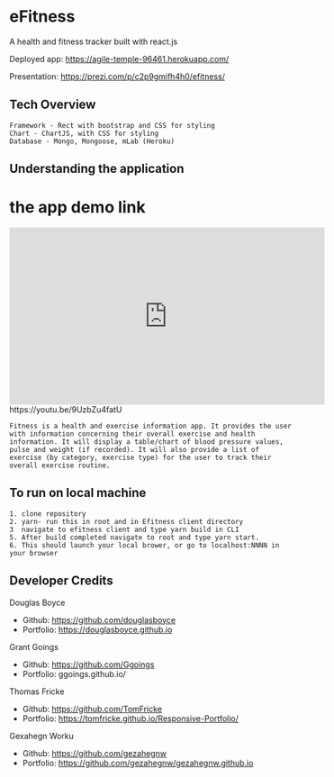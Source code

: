 # eFitness

A health and fitness tracker built with react.js

Deployed app: https://agile-temple-96461.herokuapp.com/

Presentation: https://prezi.com/p/c2p9gmifh4h0/efitness/

## Tech Overview

    Framework - Rect with bootstrap and CSS for styling
    Chart - ChartJS, with CSS for styling
    Database - Mongo, Mongoose, mLab (Heroku)

## Understanding the application

# the app demo link
<iframe width="560" height="315" src="https://www.youtube.com/embed/9UzbZu4fatU" frameborder="0" allow="accelerometer; autoplay; encrypted-media; gyroscope; picture-in-picture" allowfullscreen></iframe>
<br/>
https://youtu.be/9UzbZu4fatU 

    Fitness is a health and exercise information app. It provides the user with information concerning their overall exercise and health information. It will display a table/chart of blood pressure values, pulse and weight (if recorded). It will also provide a list of exercise (by category, exercise type) for the user to track their overall exercise routine.

## To run on local machine

    1. clone repository
    2. yarn- run this in root and in Efitness client directory
    3  navigate to efitness client and type yarn build in CLI
    5. After build completed navigate to root and type yarn start.
    6. This should launch your local brower, or go to localhost:NNNN in your browser

## Developer Credits

Douglas Boyce

- Github: https://github.com/douglasboyce
- Portfolio: https://douglasboyce.github.io

Grant Goings

- Github: https://github.com/Ggoings
- Portfolio: ggoings.github.io/

Thomas Fricke

- Github: https://github.com/TomFricke
- Portfolio: https://tomfricke.github.io/Responsive-Portfolio/

Gexahegn Worku

- Github: https://github.com/gezahegnw
- Portfolio: https://github.com/gezahegnw/gezahegnw.github.io

